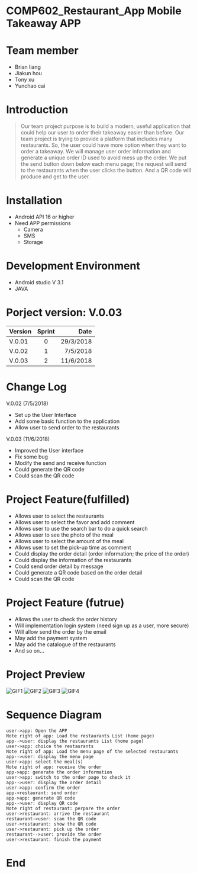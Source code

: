 COMP602_Restaurant_App
Mobile Takeaway APP
=====================

Team member
========
* Brian liang
* Jiakun hou 
* Tony xu
* Yunchao cai 


Introduction
=====
> Our team project purpose is to build a modern, useful application that could help our user to order their takeaway easier than before. Our team project is trying to provide a platform that includes many restaurants. So, the user could have more option when they want to order a takeaway. We will manage user order information and generate a unique order ID used to avoid mess up the order. We put the send button down below each menu page; the request will send to the restaurants when the user clicks the button. And a QR code will produce and get to the user.  
>

Installation
=====
* Android API 16 or higher 
* Need APP permissions 
   * Camera
   * SMS
   * Storage

Development Environment
====
* Android studio V 3.1
* JAVA



Porject version: V.0.03
===========

| Version | Sprint |      Date |
| ------- | :----: | --------: |
| V.0.01  |   0    | 29/3/2018 |
| V.0.02  |   1    |  7/5/2018 |
| V.0.03  |   2    | 11/6/2018 |


Change Log
=========

V.0.02 (7/5/2018)
* Set up the User Interface
* Add some basic function to the application
* Allow user to send order to the restaurants

V.0.03 (11/6/2018) 
* Improved the User interface 
* Fix some bug 
* Modify the send and receive function
* Could generate the QR code 
* Could scan the QR code


Project Feature(fulfilled)
==========
* Allows user to select the restaurants
* Allows user to select the favor and add comment
* Allows user to use the search bar to do a quick search
* Allows user to see the photo of the meal
* Allows user to select the amount of the meal
* Allows user to set the pick-up time as comment
* Could display the order detail (order information; the price of the order)
* Could display the information of the restaurants
* Could send order detail by message
* Could generate a QR code based on the order detail
* Could scan the QR code


Project Feature (futrue)
=============
* Allows the user to check the order history 
* Will implementation login system (need sign up as a user, more secure)
* Will allow send the order by the email
* May add the payment system
* May add the catalogue of the restaurants
* And so on…



Project Preview
========
![GIF1](https://i.imgur.com/sDzq59L.gif)
![GIF2](https://i.imgur.com/asIX5cQ.gif)
![GIF3](https://i.imgur.com/nFwhsMi.gif)
![GIF4](https://i.imgur.com/mUmjD9d.gif)

Sequence Diagram
=================

```sequence
user->app: Open the APP
Note right of app: Load the restaurants List (home page)
app-->user: display the restaurants List (home page)
user->app: choice the restaurants
Note right of app: Load the menu page of the selected restaurants
app-->user: display the menu page
user->app: select the meal(s)
Note right of app: receive the order
app->app: generate the order information
user->app: switch to the order page to check it
app-->user: display the order detail
user->app: confirm the order
app->restaurant: send order
app->app: generate QR code
app-->user: display QR code
Note right of restaurant: perpare the order 
user->restaurant: arrive the restaurant
restaurant->user: scan the QR code
user->restaurant: show the QR code
user->restaurant: pick up the order
restaurant-->user: provide the order 
user->restaurant: finish the payment
```


End
====
